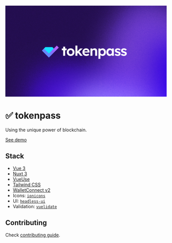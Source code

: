 ![tokenpass](public/banner.jpg)

# ✅ tokenpass

Using the unique power of blockchain.

[See demo](https://tokenpass.vercel.app)


## Stack
- [Vue 3](https://vuejs.org)
- [Nuxt 3](https://v3.nuxtjs.org)
- [VueUse](https://vueuse.org)
- [Tailwind CSS](https://tailwindcss.com)
- [WalletConnect v2](https://walletconnect.com)
- Icons: [`ionicons`](https://ionic.io/ionicons)
- UI: [`headless-ui`](https://headlessui.com/vue/menu)
- Validation: [`vuelidate`](https://vuelidate-next.netlify.app)


## Contributing

Check [contributing guide](.github/CONTRIBUTING.md).

